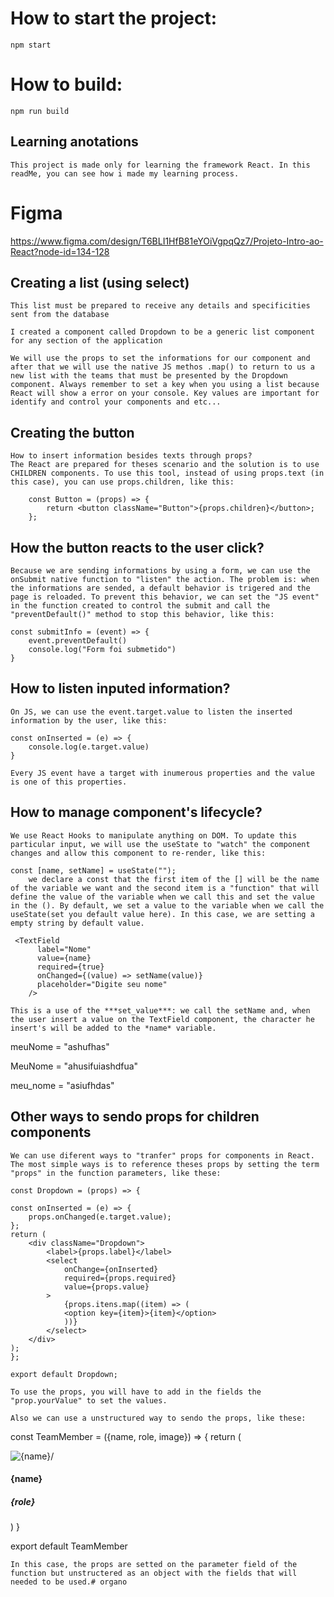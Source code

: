 # How to start the project:
    npm start
# How to build:
    npm run build

## Learning anotations

    This project is made only for learning the framework React. In this readMe, you can see how i made my learning process.

<!-- ------------------------------------------------- -->

# Figma 

https://www.figma.com/design/T6BLI1HfB81eYOiVgpqQz7/Projeto-Intro-ao-React?node-id=134-128

## Creating a list (using select)

    This list must be prepared to receive any details and specificities sent from the database
 
    I created a component called Dropdown to be a generic list component for any section of the application 

    We will use the props to set the informations for our component and after that we will use the native JS methos .map() to return to us a new list with the teams that must be presented by the Dropdown component. Always remember to set a key when you using a list because React will show a error on your console. Key values are important for identify and control your components and etc...

## Creating the button

    How to insert information besides texts through props?
    The React are prepared for theses scenario and the solution is to use CHILDREN components. To use this tool, instead of using props.text (in this case), you can use props.children, like this:
    
        const Button = (props) => {
            return <button className="Button">{props.children}</button>;
        };

## How the button reacts to the user click?

    Because we are sending informations by using a form, we can use the onSubmit native function to "listen" the action. The problem is: when  the informations are sended, a default behavior is trigered and the page is reloaded. To prevent this behavior, we can set the "JS event" in the function created to control the submit and call the "preventDefault()" method to stop this behavior, like this:

    const submitInfo = (event) => {
        event.preventDefault()
        console.log("Form foi submetido")
    }

## How to listen inputed information?

    On JS, we can use the event.target.value to listen the inserted information by the user, like this:

    const onInserted = (e) => {
        console.log(e.target.value)
    } 

    Every JS event have a target with inumerous properties and the value is one of this properties.

## How to manage component's lifecycle?

    We use React Hooks to manipulate anything on DOM. To update this particular input, we will use the useState to "watch" the component changes and allow this component to re-render, like this:

    const [name, setName] = useState("");
        we declare a const that the first item of the [] will be the name of the variable we want and the second item is a "function" that will define the value of the variable when we call this and set the value in the (). By default, we set a value to the variable when we call the useState(set you default value here). In this case, we are setting a empty string by default value.

     <TextField
          label="Nome"
          value={name}
          required={true}
          onChanged={(value) => setName(value)}
          placeholder="Digite seu nome"
        />

    This is a use of the ***set_value***: we call the setName and, when the user insert a value on the TextField component, the character he insert's will be added to the *name* variable.



meuNome = "ashufhas"

MeuNome = "ahusifuiashdfua"

meu_nome = "asiufhdas"

## Other ways to sendo props for children components

    We can use diferent ways to "tranfer" props for components in React. The most simple ways is to reference theses props by setting the term "props" in the function parameters, like these:

    const Dropdown = (props) => {
    
    const onInserted = (e) => {
        props.onChanged(e.target.value);
    };
    return (
        <div className="Dropdown">
            <label>{props.label}</label>
            <select
                onChange={onInserted}
                required={props.required}
                value={props.value}
            >
                {props.itens.map((item) => (
                <option key={item}>{item}</option>
                ))}
            </select>
        </div>
    );
    };

    export default Dropdown;
    
    To use the props, you will have to add in the fields the "prop.yourValue" to set the values. 

    Also we can use a unstructured way to sendo the props, like these:

const TeamMember = ({name, role, image}) => {
    return  (
        <div className='teamMember'>
            <div children='header'>
                <img src={image} alt={name}/>
            </div>
            <div className='footer'>
                <h4>{name}</h4>
                <h5>{role}</h5>
            </div>
        </div>
    )
}

export default TeamMember

    In this case, the props are setted on the parameter field of the function but unstructered as an object with the fields that will needed to be used.# organo
